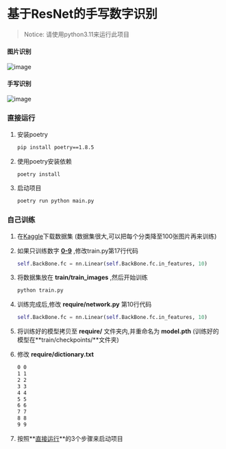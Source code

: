 # 基于ResNet的手写数字识别
> Notice: 请使用python3.11来运行此项目

#### 图片识别

![image](https://github.com/tansen87/handwrittenSymbolRecognition/assets/98570790/f295e5e7-27c0-45fc-b981-14006e7be686)
#### 手写识别
![image](https://github.com/tansen87/handwrittenSymbolRecognition/assets/98570790/35931cbe-ac04-4f3e-a627-ed42c873e1ad)



### 直接运行

1. 安装poetry

   ```cmd
   pip install poetry==1.8.5
   ```

2. 使用poetry安装依赖

   ```cmd
   poetry install
   ```

3. 启动项目

   ```cmd
   poetry run python main.py
   ```



### 自己训练

1. 在[Kaggle](https://www.kaggle.com/xainano/handwrittenmathsymbols)下载数据集 (数据集很大,可以把每个分类降至100张图片再来训练)

2. 如果只训练数字 <u>**0-9**</u> ,修改train.py第17行代码

   ```python
   self.BackBone.fc = nn.Linear(self.BackBone.fc.in_features, 10)
   ```

3. 将数据集放在 **train/train_images** ,然后开始训练

   ```cmd
   python train.py
   ```

4. 训练完成后,修改 **require/network.py** 第10行代码

   ```python
   self.BackBone.fc = nn.Linear(self.BackBone.fc.in_features, 10)
   ```

5. 将训练好的模型拷贝至 **require/** 文件夹内,并重命名为 **model.pth** (训练好的模型在**train/checkpoints/**文件夹)

6. 修改 **require/dictionary.txt**

   ```txt
   0 0
   1 1
   2 2
   3 3
   4 4
   5 5
   6 6
   7 7
   8 8
   9 9
   ```

7. 按照**<u>直接运行</u>**的3个步骤来启动项目

